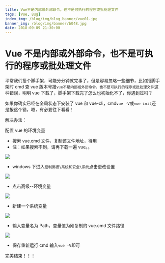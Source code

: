 ```yaml
---
title: Vue不是内部或外部命令，也不是可执行的程序或批处理文件
tags: [Vue, Bug]
index_img: /blog/img/blog_banner/vue01.jpg
banner_img: /blog/img/banner/b048.jpg
date: 2018-09-09 21:30:00
---
```


# Vue 不是内部或外部命令，也不是可执行的程序或批处理文件

平常我们搭个脚手架，可能分分钟就完事了，但是容易忽略一些细节，比如搭脚手架时 cmd 查 vue 版本号报`vue不是内部或外部命令，也不是可执行的程序或批处理文件`这种错误，明明 vue 下载了，脚手架下载完了怎么也初始化不了，你遇到过吗？

如果你确实已经在全局状态下安装了 vue 和 vue-cli，cmd`vue -V`或`vue init`还是报这个错，嗯，有必要往下看看！

解决办法：

配置 vue 的环境变量

- 搜索 vue.cmd 文件，复制该文件地址，待用
- 注：如果搜索不到，请再下载一遍 vue。。

![](/img/blog/old.assets/000.png)

- windows 下进入`控制面板\系统和安全\系统`点击更改设置

![](/img/blog/old.assets/001.png)

- 点击高级--环境变量

![](/img/blog/old.assets/002.png)

- 新建一个系统变量

![](/img/blog/old.assets/003.png)

- 输入变量名为 Path，变量值为刚复制的 vue.cmd 文件路径

![](/img/blog/old.assets/004.png)

- 保存重新运行 cmd 输入`vue -V`即可

完美结束！！！
